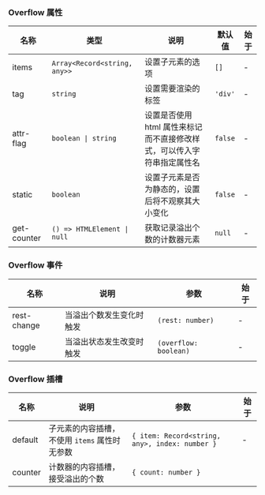 ### Overflow 属性

| 名称        | 类型                         | 说明                                                                   | 默认值  | 始于 |
| ----------- | ---------------------------- | ---------------------------------------------------------------------- | ------- | ---- |
| items       | `Array<Record<string, any>>` | 设置子元素的选项                                                       | `[]`    | -    |
| tag         | `string`                     | 设置需要渲染的标签                                                     | `'div'` | -    |
| attr-flag   | `boolean \| string`          | 设置是否使用 html 属性来标记而不直接修改样式，可以传入字符串指定属性名 | `false` | -    |
| static      | `boolean`                    | 设置子元素是否为静态的，设置后将不观察其大小变化                       | `false` | -    |
| get-counter | `() => HTMLElement \| null`  | 获取记录溢出个数的计数器元素                                           | `null`  | -    |

### Overflow 事件

| 名称        | 说明                     | 参数                  | 始于 |
| ----------- | ------------------------ | --------------------- | ---- |
| rest-change | 当溢出个数发生变化时触发 | `(rest: number)`      | -    |
| toggle      | 当溢出状态发生改变时触发 | `(overflow: boolean)` | -    |

### Overflow 插槽

| 名称    | 说明                                          | 参数                                           | 始于 |
| ------- | --------------------------------------------- | ---------------------------------------------- | ---- |
| default | 子元素的内容插槽，不使用 `items` 属性时无参数 | `{ item: Record<string, any>, index: number }` | -    |
| counter | 计数器的内容插槽，接受溢出的个数              | `{ count: number }`                            |
